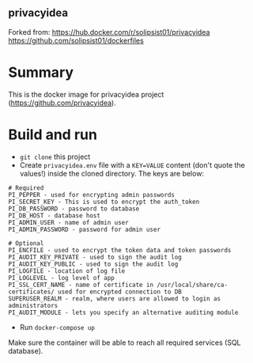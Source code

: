 privacyidea
---------

Forked from: https://hub.docker.com/r/solipsist01/privacyidea  https://github.com/solipsist01/dockerfiles

# Summary

This is the docker image for privacyidea project
(https://github.com/privacyidea).

# Build and run

* `git clone` this project  
* Create `privacyidea.env` file with a `KEY=VALUE` content
  (don't quote the values!) inside the cloned directory. The keys are below:

```
# Required
PI_PEPPER - used for encrypting admin passwords
PI_SECRET_KEY - This is used to encrypt the auth_token
PI_DB_PASSWORD - password to database
PI_DB_HOST - database host
PI_ADMIN_USER - name of admin user
PI_ADMIN_PASSWORD - password for admin user

# Optional
PI_ENCFILE - used to encrypt the token data and token passwords
PI_AUDIT_KEY_PRIVATE - used to sign the audit log
PI_AUDIT_KEY_PUBLIC - used to sign the audit log
PI_LOGFILE - location of log file
PI_LOGLEVEL - log level of app
PI_SSL_CERT_NAME - name of certificate in /usr/local/share/ca-certificates/ used for encrypted connection to DB
SUPERUSER_REALM - realm, where users are allowed to login as administrators
PI_AUDIT_MODULE - lets you specify an alternative auditing module

```
* Run `docker-compose up`

Make sure the container will be able to reach all required services
(SQL database).
